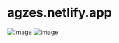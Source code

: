 # agzes.netlify.app

![image](https://github.com/Agzes/Agzes-site/assets/103037173/4269e75d-397e-42b7-a92a-3f287c695708)
![image](https://github.com/Agzes/Agzes-site/assets/103037173/1dbc4aa7-ffb5-48b7-adb2-c60ea148f050)
